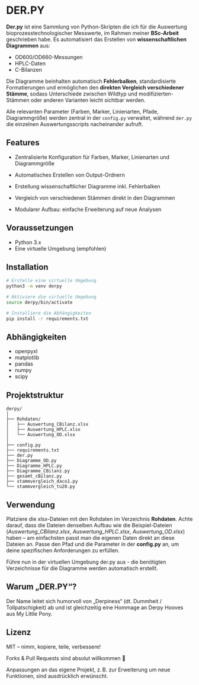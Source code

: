 
# DER.PY


**Der.py** ist eine Sammlung von Python-Skripten die ich für die Auswertung bioprozesstechnologischer Messwerte, im Rahmen meiner **BSc-Arbeit** geschrieben habe.
Es automatisiert das Erstellen von **wissenschaftlichen Diagrammen** aus:

- OD600/OD660-Messungen
- HPLC-Daten
- C-Bilanzen

Die Diagramme beinhalten automatisch **Fehlerbalken**, standardisierte Formatierungen und ermöglichen den **direkten Vergleich verschiedener Stämme**, sodass Unterschiede zwischen Wildtyp und modifizierten-Stämmen oder anderen Varianten leicht sichtbar werden.

Alle relevanten Parameter (Farben, Marker, Linienarten, Pfade, Diagrammgröße) werden zentral in der `config.py` verwaltet, während `der.py` die einzelnen Auswertungsscripts nacheinander aufruft.


## Features
- Zentralisierte Konfiguration für Farben, Marker, Linienarten und Diagrammgröße

- Automatisches Erstellen von Output-Ordnern

- Erstellung wissenschaftlicher Diagramme inkl. Fehlerbalken

- Vergleich von verschiedenen Stämmen direkt in den Diagrammen

- Modularer Aufbau: einfache Erweiterung auf neue Analysen

## Voraussetzungen
- Python 3.x
- Eine virtuelle Umgebung (empfohlen)

## Installation
```bash
# Erstelle eine virtuelle Umgebung
python3 -m venv derpy

# Aktiviere die virtuelle Umgebung
source derpy/bin/activate

# Installiere die Abhängigkeiten
pip install -r requirements.txt
```

## Abhängigkeiten
- openpyxl
- matplotlib
- pandas
- numpy
- scipy

## Projektstruktur
```arduino
derpy/
│
├── Rohdaten/
│   ├── Auswertung_CBilanz.xlsx
│   ├── Auswertung_HPLC.xlsx
│   └── Auswertung_OD.xlsx
│
├── config.py
├── requirements.txt
├── der.py
├── Diagramme_OD.py
├── Diagramme_HPLC.py
├── Diagramme_CBilanz.py
├── gesamt_cBilanz.py
├── stammvergleich_daco1.py
└── stammvergleich_tu20.py
```

## Verwendung
Platziere die xlsx-Dateien mit den Rohdaten im Verzeichnis **Rohdaten**. Achte darauf, dass die Dateien denselben Aufbau wie die Beispiel-Dateien (*Auswertung_CBilanz.xlsx*, *Auswertung_HPLC.xlsx*, *Auswertung_OD.xlsx*) haben – am einfachsten passt man die eigenen Daten direkt an diese Dateien an. Passe den Pfad und die Parameter in der **config.py** an, um deine spezifischen Anforderungen zu erfüllen.

Führe nun in der virtuellen Umgebung der.py aus - die benötigten Verzeichnisse für die Diagramme werden automatisch erstellt.

## Warum „DER.PY“?

Der Name leitet sich humorvoll von „Derpiness“ (dt. Dummheit / Tollpatschigkeit) ab und ist gleichzeitig eine Hommage an Derpy Hooves aus My Little Pony.

## Lizenz

MIT – nimm, kopiere, teile, verbessere!

Forks & Pull Requests sind absolut willkommen 💜

Anpassungen an das eigene Projekt, z. B. zur Erweiterung um neue Funktionen, sind ausdrücklich erwünscht.
